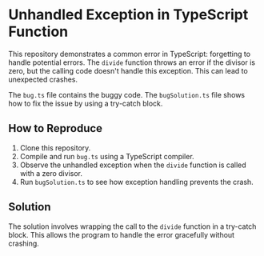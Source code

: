 # Unhandled Exception in TypeScript Function

This repository demonstrates a common error in TypeScript: forgetting to handle potential errors.  The `divide` function throws an error if the divisor is zero, but the calling code doesn't handle this exception.  This can lead to unexpected crashes.

The `bug.ts` file contains the buggy code. The `bugSolution.ts` file shows how to fix the issue by using a try-catch block.

## How to Reproduce

1. Clone this repository.
2. Compile and run `bug.ts` using a TypeScript compiler.
3. Observe the unhandled exception when the `divide` function is called with a zero divisor.
4. Run `bugSolution.ts` to see how exception handling prevents the crash.

## Solution

The solution involves wrapping the call to the `divide` function in a try-catch block.  This allows the program to handle the error gracefully without crashing.